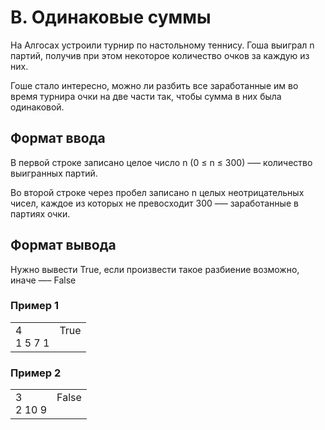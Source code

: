 # B. Одинаковые суммы

На Алгосах устроили турнир по настольному теннису. Гоша выиграл n партий, получив при этом некоторое количество очков за каждую из них.

Гоше стало интересно, можно ли разбить все заработанные им во время турнира очки на две части так, чтобы сумма в них была одинаковой.

## Формат ввода

В первой строке записано целое число n (0 ≤ n ≤ 300) –— количество выигранных партий.

Во второй строке через пробел записано n целых неотрицательных чисел, каждое из которых не превосходит 300 –— заработанные в партиях очки.

## Формат вывода

Нужно вывести True, если произвести такое разбиение возможно, иначе —– False

### Пример 1

<table><tr>
<td>
4<br>
1 5 7 1
</td>
<td>
True<br>
<br>
</td>
</tr></table>

### Пример 2

<table><tr>
<td>
3<br>
2 10 9
</td>
<td>
False<br>
<br>
</td>
</tr></table>
